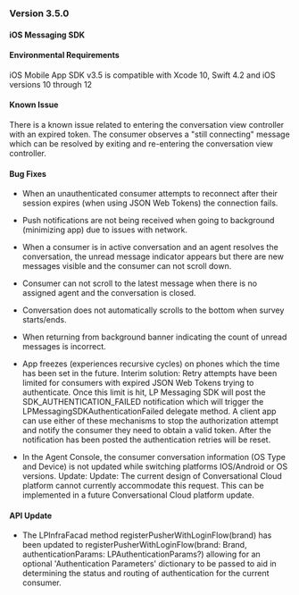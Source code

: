 ### Version 3.5.0
#### iOS Messaging SDK

#### Environmental Requirements

iOS Mobile App SDK v3.5 is compatible with Xcode 10, Swift 4.2 and iOS versions 10 through 12

#### Known Issue

There is a known issue related to entering the conversation view controller with an expired token.  The consumer observes a "still connecting" message which can be resolved by exiting and re-entering the conversation view controller.

#### Bug Fixes

* When an unauthenticated consumer attempts to reconnect after their session expires (when using JSON Web Tokens) the connection fails.

* Push notifications are not being received when going to background (minimizing app) due to issues with network.

* When a consumer is in active conversation and an agent resolves the conversation, the unread message indicator appears but there are new messages visible and the consumer can not scroll down.

* Consumer can not scroll to the latest message when there is no assigned agent and the conversation is closed.

* Conversation does not automatically scrolls to the bottom when survey starts/ends.

* When returning from background banner indicating the count of unread messages is incorrect.

* App freezes (experiences recursive cycles) on phones which the time has been set in the future. Interim solution: Retry attempts have been limited for consumers with expired JSON Web Tokens trying to authenticate.  Once this limit is hit, LP Messaging SDK will post the SDK_AUTHENTICATION_FAILED notification which will trigger the LPMessagingSDKAuthenticationFailed delegate method.  A client app can use either of these mechanisms to stop the authorization attempt and notify the consumer they need to obtain a valid token.  After the notification has been posted the authentication retries will be reset.  

*  In the Agent Console, the consumer conversation information (OS Type and Device) is not updated while switching platforms IOS/Android or OS versions.  Update: Update: The current design of Conversational Cloud platform cannot currently accommodate this request.  This can be implemented in a future Conversational Cloud platform update. 

#### API Update

* The LPInfraFacad method registerPusherWithLoginFlow(brand) has been updated to registerPusherWithLoginFlow(brand: Brand, authenticationParams: LPAuthenticationParams?) allowing for an optional 'Authentication Parameters' dictionary to be passed to aid in determining the status and routing of authentication for the current consumer.

